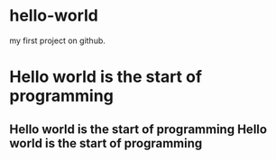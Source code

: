 # hello-world
my first project on github.
# Hello world is the start of programming

## Hello world is the start of programming Hello world is the start of programming
